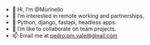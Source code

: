 - 👋 Hi, I’m @Murinello
- 👀 I’m interested in remote working and partnerships. 
- 🌱 Python, django, fastapi, headless apps. 
- 💞️ I’m like to collaborate on team projects. 
- 📫 Email me at pedro.pm.vale@gmail.com 

<!---
Murinello/Murinello is a ✨ special ✨ repository because its `README.md` (this file) appears on your GitHub profile.
You can click the Preview link to take a look at your changes.
--->
